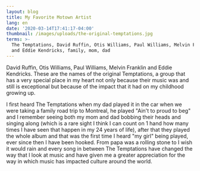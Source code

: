 ```yaml
---
layout: blog
title: My Favorite Motown Artist
lang: en
date: '2020-03-14T17:41:17-04:00'
thumbnail: /images/uploads/the-original-temptations.jpg
terms: >-
  The Temptations, David Ruffin, Otis Williams, Paul Williams, Melvin Franklin
  and Eddie Kendricks, family, mom, dad
---
```

David Ruffin, Otis Williams, Paul Williams, Melvin Franklin and Eddie Kendricks. These are the names of the original Temptations, a group that has a very special place in my heart not only because their music was and still is exceptional but because of the impact that it had on my childhood growing up. 

I first heard The Temptations when my dad played it in the car when we were taking a family road trip to Montreal, he played "Ain't to proud to beg" and I remember seeing both my mom and dad bobbing their heads and singing along (which is a rare sight I think I can count on 1 hand how many times I have seen that happen in my 24 years of life), after that they played the whole album and that was the first time I heard "my girl" being played, ever since then I have been hooked. From papa was a rolling stone to I wish it would rain and every song in between The Temptations have changed the way that I look at music and have given me a greater appreciation for the way in which music has impacted culture around the world.
